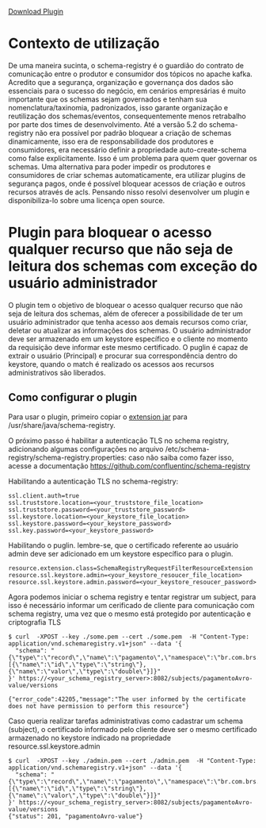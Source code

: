 [Download Plugin](https://github.com/brunoksi/brs-schema-registry-request-filter-plugin/releases/download/v1.0.0/schema-registry-request-filter-plugin-1.0.0.jar)

# Contexto de utilização

De uma maneira sucinta, o schema-registry é o guardião do contrato de comunicação entre o produtor e consumidor dos tópicos no apache kafka. Acredito que a segurança, organização e governança dos dados são essenciais para o sucesso do negócio, em cenários empresárias é muito importante que os schemas sejam governados e tenham sua nomenclatura/taxinomia, padronizados, isso garante organização e reutilização dos schemas/eventos, consequentemente menos retrabalho por parte dos times de desenvolvimento. Até a versão 5.2 do schema-registry não era possível por padrão bloquear a criação de schemas dinamicamente, isso era de responsabilidade dos produtores e consumidores, era necessário definir a propriedade auto-create-schema como false explicitamente. Isso é um problema para quem quer governar os schemas. Uma alternativa para poder impedir os produtores e consumidores de criar schemas automaticamente, era utilizar plugins de segurança pagos, onde é possível bloquear acessos de criação e outros recursos através de acls. Pensando nisso resolvi desenvolver um plugin e disponibiliza-lo sobre uma licença open source. 

# Plugin para bloquear o acesso qualquer recurso que não seja de leitura dos schemas com exceção do usuário administrador

O plugin tem o objetivo de bloquear o acesso qualquer recurso que não seja de leitura dos schemas, além de oferecer a possibilidade de ter um usuário administrador que tenha acesso aos demais recursos como criar, deletar ou atualizar as informações dos schemas. O usuário administrador deve ser armazenado em um keystore específico e o cliente no momento da requisição deve informar este mesmo certificado. O puglin é capaz de extrair o usuário (Principal) e procurar sua correspondência dentro do keystore, quando o match é realizado os acessos aos recursos administrativos são liberados. 

## Como configurar o plugin

Para usar o plugin, primeiro copiar o [extension jar](https://github.com/brunoksi/brs-schema-registry-request-filter-plugin/releases/download/v1.0.0/schema-registry-request-filter-plugin-1.0.0.jar) para /usr/share/java/schema-registry. 

O próximo passo é habilitar a autenticação TLS no schema registry, adicionando algumas configurações no arquivo /etc/schema-registry/schema-registry.properties: caso não saiba como fazer isso, acesse a documentação https://github.com/confluentinc/schema-registry

Habilitando a autenticação TLS no schema-registry:
```
ssl.client.auth=true
ssl.truststore.location=<your_truststore_file_location>
ssl.truststore.password=<your_truststore_password>
ssl.keystore.location=<your_keystore_file_location>
ssl.keystore.password=<your_keystore_password>
ssl.key.password=<your_keystore_password>

```

Habilitando o puglin. lembre-se, que o certificado referente ao usuário admin deve ser adicionado em um keystore específico para o plugin. 
```
resource.extension.class=SchemaRegistryRequestFilterResourceExtension
resource.ssl.keystore.admin=<your_keystore_resoucer_file_location>
resource.ssl.keystore.admin.password=<your_keystore_resoucer_password>
```

Agora podemos iniciar o schema registry e tentar registrar um subject, para isso é necessário informar um cerificado de cliente para comunicação com schema registry, uma vez que o mesmo está protegido por autenticação e criptografia TLS 

```
$ curl  -XPOST --key ./some.pem --cert ./some.pem  -H "Content-Type: application/vnd.schemaregistry.v1+json" --data '{
  "schema": "{\"type\":\"record\",\"name\":\"pagamento\",\"namespace\":\"br.com.brs.examples.clients.pagamentoAvro\",\"fields\":[{\"name\":\"id\",\"type\":\"string\"},{\"name\":\"valor\",\"type\":\"double\"}]}"
}' https://<your_schema_registry_server>:8082/subjects/pagamentoAvro-value/versions

{"error_code":42205,"message":"The user informed by the certificate does not have permission to perform this resource"}
```

Caso queria realizar tarefas administrativas como cadastrar um schema (subject), o certificado informado pelo cliente deve ser o mesmo certificado armazenado no keystore indicado na propriedade resource.ssl.keystore.admin
```
$ curl  -XPOST --key ./admin.pem --cert ./admin.pem  -H "Content-Type: application/vnd.schemaregistry.v1+json" --data '{
  "schema": "{\"type\":\"record\",\"name\":\"pagamento\",\"namespace\":\"br.com.brs.examples.clients.pagamentoAvro\",\"fields\":[{\"name\":\"id\",\"type\":\"string\"},{\"name\":\"valor\",\"type\":\"double\"}]}"
}' https://<your_schema_registry_server>:8082/subjects/pagamentoAvro-value/versions
{"status": 201, "pagamentoAvro-value"}
```

